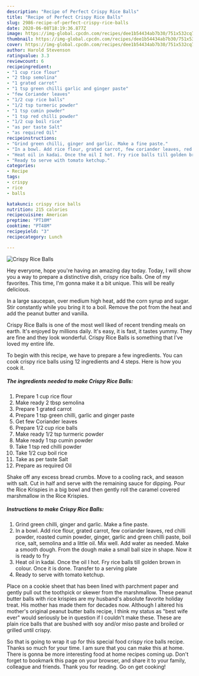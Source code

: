 ```yaml
---
description: "Recipe of Perfect Crispy Rice Balls"
title: "Recipe of Perfect Crispy Rice Balls"
slug: 2986-recipe-of-perfect-crispy-rice-balls
date: 2020-06-08T18:19:36.877Z
image: https://img-global.cpcdn.com/recipes/dee1b54434ab7b30/751x532cq70/crispy-rice-balls-recipe-main-photo.jpg
thumbnail: https://img-global.cpcdn.com/recipes/dee1b54434ab7b30/751x532cq70/crispy-rice-balls-recipe-main-photo.jpg
cover: https://img-global.cpcdn.com/recipes/dee1b54434ab7b30/751x532cq70/crispy-rice-balls-recipe-main-photo.jpg
author: Harold Stevenson
ratingvalue: 3.3
reviewcount: 6
recipeingredient:
- "1 cup rice flour"
- "2 tbsp semolina"
- "1 grated carrot"
- "1 tsp green chilli garlic and ginger paste"
- "few Coriander leaves"
- "1/2 cup rice balls"
- "1/2 tsp turmeric powder"
- "1 tsp cumin powder"
- "1 tsp red chilli powder"
- "1/2 cup boil rice"
- "as per taste Salt"
- "as required Oil"
recipeinstructions:
- "Grind green chilli, ginger and garlic. Make a fine paste."
- "In a bowl. Add rice flour, grated carrot, few coriander leaves, red chilli powder, roasted cumin powder, ginger, garlic and green chilli paste, boil rice, salt, semolina and a little oil. Mix well. Add water as needed. Make a smooth dough. From the dough make a small ball size in shape. Now it is ready to fry"
- "Heat oil in kadai. Once the oil I hot. Fry rice balls till golden brown in colour. Once it is done. Transfer to a serving plate"
- "Ready to serve with tomato ketchup."
categories:
- Recipe
tags:
- crispy
- rice
- balls

katakunci: crispy rice balls 
nutrition: 215 calories
recipecuisine: American
preptime: "PT10M"
cooktime: "PT48M"
recipeyield: "3"
recipecategory: Lunch

---
```



![Crispy Rice Balls](https://img-global.cpcdn.com/recipes/dee1b54434ab7b30/751x532cq70/crispy-rice-balls-recipe-main-photo.jpg)

Hey everyone, hope you're having an amazing day today. Today, I will show you a way to prepare a distinctive dish, crispy rice balls. One of my favorites. This time, I'm gonna make it a bit unique. This will be really delicious.

In a large saucepan, over medium high heat, add the corn syrup and sugar. Stir constantly while you bring it to a boil. Remove the pot from the heat and add the peanut butter and vanilla.

Crispy Rice Balls is one of the most well liked of recent trending meals on earth. It's enjoyed by millions daily. It's easy, it is fast, it tastes yummy. They are fine and they look wonderful. Crispy Rice Balls is something that I've loved my entire life.


To begin with this recipe, we have to prepare a few ingredients. You can cook crispy rice balls using 12 ingredients and 4 steps. Here is how you cook it.

<!--inarticleads1-->

##### The ingredients needed to make Crispy Rice Balls:

1. Prepare 1 cup rice flour
1. Make ready 2 tbsp semolina
1. Prepare 1 grated carrot
1. Prepare 1 tsp green chilli, garlic and ginger paste
1. Get few Coriander leaves
1. Prepare 1/2 cup rice balls
1. Make ready 1/2 tsp turmeric powder
1. Make ready 1 tsp cumin powder
1. Take 1 tsp red chilli powder
1. Take 1/2 cup boil rice
1. Take as per taste Salt
1. Prepare as required Oil


Shake off any excess bread crumbs. Move to a cooling rack, and season with salt. Cut in half and serve with the remaining sauce for dipping. Pour the Rice Krispies in a big bowl and then gently roll the caramel covered marshmallow in the Rice Krispies. 

<!--inarticleads2-->

##### Instructions to make Crispy Rice Balls:

1. Grind green chilli, ginger and garlic. Make a fine paste.
1. In a bowl. Add rice flour, grated carrot, few coriander leaves, red chilli powder, roasted cumin powder, ginger, garlic and green chilli paste, boil rice, salt, semolina and a little oil. Mix well. Add water as needed. Make a smooth dough. From the dough make a small ball size in shape. Now it is ready to fry
1. Heat oil in kadai. Once the oil I hot. Fry rice balls till golden brown in colour. Once it is done. Transfer to a serving plate
1. Ready to serve with tomato ketchup.


Place on a cookie sheet that has been lined with parchment paper and gently pull out the toothpick or skewer from the marshmallow. These peanut butter balls with rice krispies are my husband&#39;s absolute favorite holiday treat. His mother has made them for decades now. Although I altered his mother&#39;s original peanut butter balls recipe, I think my status as &#34;best wife ever&#34; would seriously be in question if I couldn&#39;t make these. These are plain rice balls that are bushed with soy and/or miso paste and broiled or grilled until crispy. 

So that is going to wrap it up for this special food crispy rice balls recipe. Thanks so much for your time. I am sure that you can make this at home. There is gonna be more interesting food at home recipes coming up. Don't forget to bookmark this page on your browser, and share it to your family, colleague and friends. Thank you for reading. Go on get cooking!
